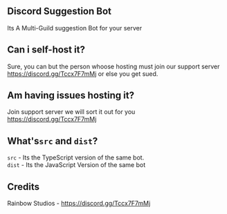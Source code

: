 ## Discord Suggestion Bot
Its A Multi-Guild suggestion Bot for your server

## Can i self-host it?
Sure, you can but the person whoose hosting must join our support server https://discord.gg/Tccx7F7mMj or else you get sued.

## Am having issues hosting it?

Join support server we will sort it out for you https://discord.gg/Tccx7F7mMj

## What's`src` and `dist`?

`src` - Its the TypeScript version of the same bot. <br>
`dist` - Its the JavaScript Version of the same bot

## Credits 

Rainbow Studios - https://discord.gg/Tccx7F7mMj
